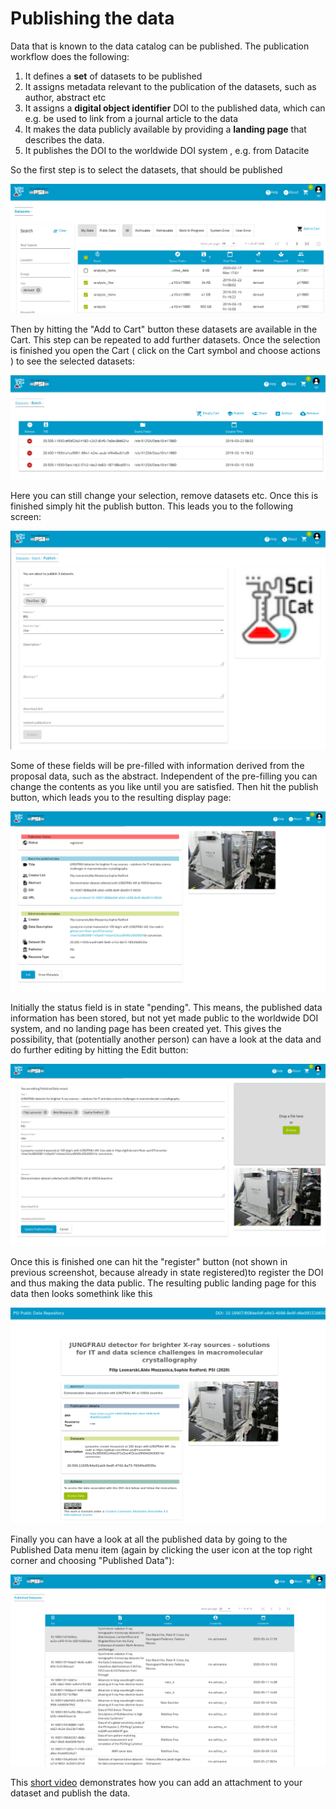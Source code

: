 # Publishing the data

Data that is known to the data catalog can be published. The publication workflow does the following:

1. It defines a **set** of datasets to be published
2. It assigns metadata relevant to the publication of the datasets, such as author, abstract etc
3. It assigns a **digital object identifier**  DOI to the published data, which can e.g. be used to link from a journal article to the data
4. It makes the data publicly available by providing a **landing page** that describes the data.
5. It publishes the DOI to the worldwide DOI system , e.g. from Datacite

So the first step is to select the datasets, that should be published

![Selecting datasets for publication](img/publish_select.png)

Then by hitting the "Add to Cart" button these datasets are available in the Cart. This step can be repeated to add further datasets. Once the selection is finished you open the Cart ( click on the Cart symbol and choose actions ) to see the selected datasets:

![Prepare datasets for publication](img/publish_show_selection.png)

Here you can still change your selection, remove datasets etc. Once this is finished simply hit the publish button. This leads you to the following screen:

![Adding metadata for publication](img/publish_edit_metadata.png)

Some of these fields will be pre-filled with information derived from the proposal data, such as the abstract. Independent of the pre-filling you can change the contents as you like until you are satisfied. Then hit the publish button, which leads you to the resulting display page:

![Showing entered metadata for publication](img/published_data_details.png)

Initially the status field is in state "pending". This means, the published data information has been stored, but not yet made public to the worldwide DOI system, and no landing page has been created yet. This gives the possibility, that (potentially another person) can have  a look at the data and do further editing by hitting the Edit button:

![Editing metadata for publication](img/published_data_edit.png)

Once this is finished one can hit the "register" button (not shown in previous screenshot, because already in state registered)to register the DOI and thus making the data public. The resulting public landing page for this data then looks somethink like this

![Landing page of published data](img/landingpage.png)

Finally you can have a look at all the published data by going to the Published Data menu item (again by clicking the user icon at the top right corner and choosing "Published Data"):

![Landing page of published data](img/published_datasets.png)

This [short video](https://scicatproject.github.io/img/attach_and_publish.mp4) demonstrates how you can add an attachment to your dataset and publish the data.
